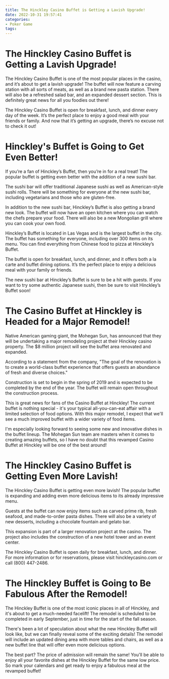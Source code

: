```yaml
---
title: The Hinckley Casino Buffet is Getting a Lavish Upgrade!
date: 2022-10-31 19:57:41
categories:
- Poker Game
tags:
---
```



#  The Hinckley Casino Buffet is Getting a Lavish Upgrade!

The Hinckley Casino Buffet is one of the most popular places in the casino, and it’s about to get a lavish upgrade! The buffet will now feature a carving station with all sorts of meats, as well as a brand new pasta station. There will also be a refreshed salad bar, and an expanded dessert section. This is definitely great news for all you foodies out there!

The Hinckley Casino Buffet is open for breakfast, lunch, and dinner every day of the week. It’s the perfect place to enjoy a good meal with your friends or family. And now that it’s getting an upgrade, there’s no excuse not to check it out!

#  Hinckley's Buffet is Going to Get Even Better!

If you’re a fan of Hinckley’s Buffet, then you’re in for a real treat! The popular buffet is getting even better with the addition of a new sushi bar.

The sushi bar will offer traditional Japanese sushi as well as American-style sushi rolls. There will be something for everyone at the new sushi bar, including vegetarians and those who are gluten-free.

In addition to the new sushi bar, Hinckley’s Buffet is also getting a brand new look. The buffet will now have an open kitchen where you can watch the chefs prepare your food. There will also be a new Mongolian grill where you can cook your own food.

Hinckley’s Buffet is located in Las Vegas and is the largest buffet in the city. The buffet has something for everyone, including over 300 items on its menu. You can find everything from Chinese food to pizza at Hinckley’s Buffet.

The buffet is open for breakfast, lunch, and dinner, and it offers both a la carte and buffet dining options. It’s the perfect place to enjoy a delicious meal with your family or friends.

The new sushi bar at Hinckley’s Buffet is sure to be a hit with guests. If you want to try some authentic Japanese sushi, then be sure to visit Hinckley’s Buffet soon!

#  The Casino Buffet at Hinckley is Headed for a Major Remodel!

Native American gaming giant, the Mohegan Sun, has announced that they will be undertaking a major remodeling project at their Hinckley casino property. The $8 million project will see the buffet area renovated and expanded.

According to a statement from the company, "The goal of the renovation is to create a world-class buffet experience that offers guests an abundance of fresh and diverse choices."

Construction is set to begin in the spring of 2019 and is expected to be completed by the end of the year. The buffet will remain open throughout the construction process.

This is great news for fans of the Casino Buffet at Hinckley! The current buffet is nothing special - it's your typical all-you-can-eat affair with a limited selection of food options. With this major remodel, I expect that we'll see a much improved buffet with a wider variety of food items.

I'm especially looking forward to seeing some new and innovative dishes in the buffet lineup. The Mohegan Sun team are masters when it comes to creating amazing buffets, so I have no doubt that this revamped Casino Buffet at Hinckley will be one of the best around!

#  The Hinckley Casino Buffet is Getting Even More Lavish!

The Hinckley Casino Buffet is getting even more lavish! The popular buffet is expanding and adding even more delicious items to its already impressive menu.

Guests at the buffet can now enjoy items such as carved prime rib, fresh seafood, and made-to-order pasta dishes. There will also be a variety of new desserts, including a chocolate fountain and gelato bar.

This expansion is part of a larger renovation project at the casino. The project also includes the construction of a new hotel tower and an event center.

The Hinckley Casino Buffet is open daily for breakfast, lunch, and dinner. For more information or for reservations, please visit hinckleycasino.com or call (800) 447-2486.

#  The Hinckley Buffet is Going to Be Fabulous After the Remodel!

The Hinckley Buffet is one of the most iconic places in all of Hinckley, and it's about to get a much-needed facelift! The remodel is scheduled to be completed in early September, just in time for the start of the fall season.

There's been a lot of speculation about what the new Hinckley Buffet will look like, but we can finally reveal some of the exciting details! The remodel will include an updated dining area with more tables and chairs, as well as a new buffet line that will offer even more delicious options.

The best part? The price of admission will remain the same! You'll be able to enjoy all your favorite dishes at the Hinckley Buffet for the same low price. So mark your calendars and get ready to enjoy a fabulous meal at the revamped buffet!